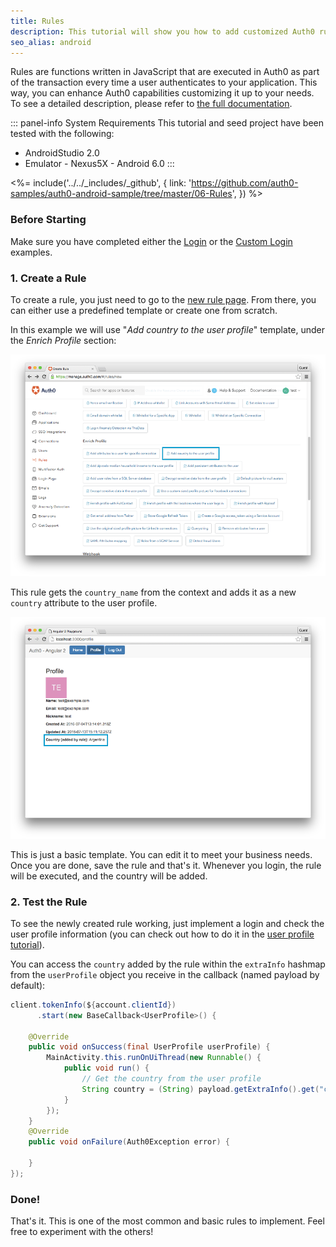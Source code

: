 ```yaml
---
title: Rules
description: This tutorial will show you how to add customized Auth0 rules to your app.
seo_alias: android
---
```


Rules are functions written in JavaScript that are executed in Auth0 as part of the transaction every time a user authenticates to your application. This way, you can enhance Auth0 capabilities customizing it up to your needs. To see a detailed description, please refer to [the full documentation](/rules).

::: panel-info System Requirements
This tutorial and seed project have been tested with the following:

* AndroidStudio 2.0
* Emulator - Nexus5X - Android 6.0 
:::

<%= include('../../_includes/_github', {
  link: 'https://github.com/auth0-samples/auth0-android-sample/tree/master/06-Rules',
}) %>

### Before Starting

Make sure you have completed either the [Login](01-login.md) or the [Custom Login](02-custom-login.md) examples.

 
### 1. Create a Rule
 
To create a rule, you just need to go to the [new rule page](${uiURL}/#/rules/new). From there, you can either use a predefined template or create one from scratch.
  
In this example we will use "*Add country to the user profile*" template, under the *Enrich Profile* section:
  
![Add country template](/media/articles/rules/rule-choose-add-country-template.png)
  
This rule gets the `country_name` from the context and adds it as a new `country` attribute to the user profile.
  
![Country rule sample](/media/articles/angularjs2/rule-country-show.png)
  
This is just a basic template. You can edit it to meet your business needs. Once you are done, save the rule and that's it. Whenever you login, the rule will be executed, and the country will be added.
  
  ### 2. Test the Rule
  
To see the newly created rule working, just implement a login and check the user profile information (you can check out how to do it in the [user profile tutorial](04-user-profile.md)).
  
You can access the `country` added by the rule within the `extraInfo` hashmap from the `userProfile` object you receive in the callback (named payload by default):
  
```java
client.tokenInfo(${account.clientId})
	  .start(new BaseCallback<UserProfile>() {

	@Override
	public void onSuccess(final UserProfile userProfile) {
		MainActivity.this.runOnUiThread(new Runnable() {
			public void run() {
				// Get the country from the user profile
				String country = (String) payload.getExtraInfo().get("country");
			}
		});
	}
	@Override
	public void onFailure(Auth0Exception error) {
	
	}
});
```
  
  ### Done!
  
That's it. This is one of the most common and basic rules to implement. Feel free to experiment with the others!